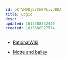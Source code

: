 ```yaml
---
id: oKfVMD8j5rCWEPLivdBUA
title: Logic
desc: ''
updated: 1613588552440
created: 1613588527574
---
```


- [RationalWiki](https://rationalwiki.org/wiki/Main_Page)

- [Motte and bailey](https://rationalwiki.org/wiki/Motte_and_bailey)
